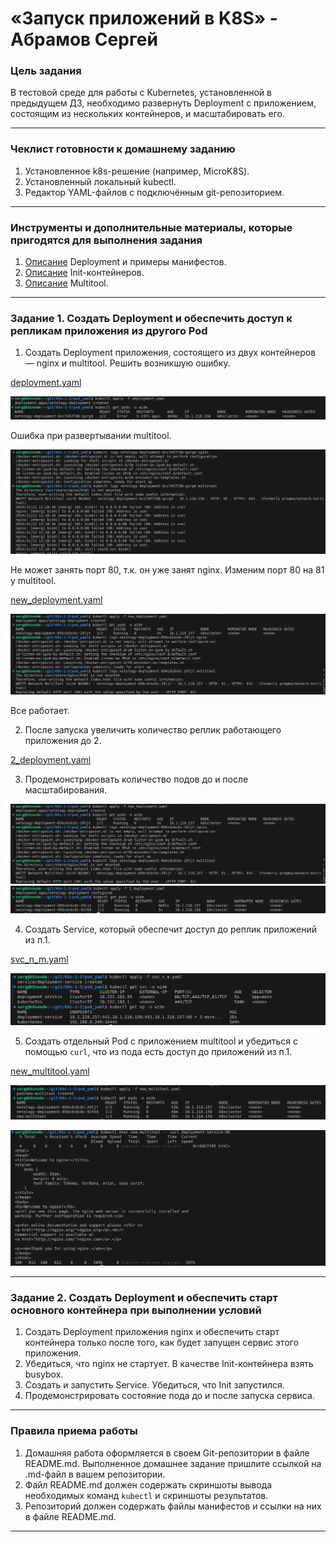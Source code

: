 # «Запуск приложений в K8S»  - Абрамов Сергей

### Цель задания

В тестовой среде для работы с Kubernetes, установленной в предыдущем ДЗ, необходимо развернуть Deployment с приложением, состоящим из нескольких контейнеров, и масштабировать его.

------

### Чеклист готовности к домашнему заданию

1. Установленное k8s-решение (например, MicroK8S).
2. Установленный локальный kubectl.
3. Редактор YAML-файлов с подключённым git-репозиторием.

------

### Инструменты и дополнительные материалы, которые пригодятся для выполнения задания

1. [Описание](https://kubernetes.io/docs/concepts/workloads/controllers/deployment/) Deployment и примеры манифестов.
2. [Описание](https://kubernetes.io/docs/concepts/workloads/pods/init-containers/) Init-контейнеров.
3. [Описание](https://github.com/wbitt/Network-MultiTool) Multitool.

------

### Задание 1. Создать Deployment и обеспечить доступ к репликам приложения из другого Pod

1. Создать Deployment приложения, состоящего из двух контейнеров — nginx и multitool. Решить возникшую ошибку.

[deployment.yaml](https://github.com/smabramov/K8s-1-3/blob/5a33bec59de21e309d5aecc5cfb72aa62a906f1a/pod_yaml/deployment.yaml)

![k1](https://github.com/smabramov/K8s-1-3/blob/5a33bec59de21e309d5aecc5cfb72aa62a906f1a/png/k1.png)

  Ошибка при развертывании multitool.

![k2](https://github.com/smabramov/K8s-1-3/blob/5a33bec59de21e309d5aecc5cfb72aa62a906f1a/png/k2.png)

  Не может занять порт 80, т.к. он уже занят nginx. Изменим порт 80 на 81 у multitool.

[new_deployment.yaml](https://github.com/smabramov/K8s-1-3/blob/5a33bec59de21e309d5aecc5cfb72aa62a906f1a/pod_yaml/new_deployment.yaml)

![k3](https://github.com/smabramov/K8s-1-3/blob/5a33bec59de21e309d5aecc5cfb72aa62a906f1a/png/k3.png)

Все работает.

2. После запуска увеличить количество реплик работающего приложения до 2.

[2_deployment.yaml](https://github.com/smabramov/K8s-1-3/blob/5a33bec59de21e309d5aecc5cfb72aa62a906f1a/pod_yaml/2_deployment.yaml)

3. Продемонстрировать количество подов до и после масштабирования.

![k3](https://github.com/smabramov/K8s-1-3/blob/5a33bec59de21e309d5aecc5cfb72aa62a906f1a/png/k3.png)
![k4](https://github.com/smabramov/K8s-1-3/blob/5a33bec59de21e309d5aecc5cfb72aa62a906f1a/png/k4.png)

4. Создать Service, который обеспечит доступ до реплик приложений из п.1.

[svc_n_m.yaml](https://github.com/smabramov/K8s-1-3/blob/5a33bec59de21e309d5aecc5cfb72aa62a906f1a/pod_yaml/svc_n_m.yaml)

![k5](https://github.com/smabramov/K8s-1-3/blob/5a33bec59de21e309d5aecc5cfb72aa62a906f1a/png/k5.png)

5. Создать отдельный Pod с приложением multitool и убедиться с помощью `curl`, что из пода есть доступ до приложений из п.1.

[new_multitool.yaml](https://github.com/smabramov/K8s-1-3/blob/5a33bec59de21e309d5aecc5cfb72aa62a906f1a/pod_yaml/new_multitool.yaml)

![k6](https://github.com/smabramov/K8s-1-3/blob/5a33bec59de21e309d5aecc5cfb72aa62a906f1a/png/k6.png)

![k7](https://github.com/smabramov/K8s-1-3/blob/5a33bec59de21e309d5aecc5cfb72aa62a906f1a/png/k7.png)

------

### Задание 2. Создать Deployment и обеспечить старт основного контейнера при выполнении условий

1. Создать Deployment приложения nginx и обеспечить старт контейнера только после того, как будет запущен сервис этого приложения.
2. Убедиться, что nginx не стартует. В качестве Init-контейнера взять busybox.
3. Создать и запустить Service. Убедиться, что Init запустился.
4. Продемонстрировать состояние пода до и после запуска сервиса.

------

### Правила приема работы

1. Домашняя работа оформляется в своем Git-репозитории в файле README.md. Выполненное домашнее задание пришлите ссылкой на .md-файл в вашем репозитории.
2. Файл README.md должен содержать скриншоты вывода необходимых команд `kubectl` и скриншоты результатов.
3. Репозиторий должен содержать файлы манифестов и ссылки на них в файле README.md.

------
